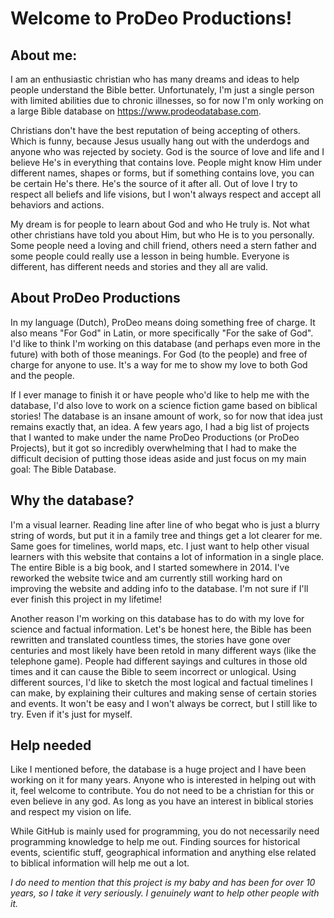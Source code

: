 # Welcome to ProDeo Productions!

## About me:
I am an enthusiastic christian who has many dreams and ideas to help people understand the Bible better. Unfortunately, I'm just a single person with limited abilities due to chronic illnesses, so for now I'm only working on a large Bible database on https://www.prodeodatabase.com. 

Christians don't have the best reputation of being accepting of others. Which is funny, because Jesus usually hang out with the underdogs and anyone who was rejected by society. God is the source of love and life and I believe He's in everything that contains love. People might know Him under different names, shapes or forms, but if something contains love, you can be certain He's there. He's the source of it after all. Out of love I try to respect all beliefs and life visions, but I won't always respect and accept all behaviors and actions. 

My dream is for people to learn about God and who He truly is. Not what other christians have told you about Him, but who He is to you personally. Some people need a loving and chill friend, others need a stern father and some people could really use a lesson in being humble. Everyone is different, has different needs and stories and they all are valid.

## About ProDeo Productions
In my language (Dutch), ProDeo means doing something free of charge. It also means "For God" in Latin, or more specifically "For the sake of God". I'd like to think I'm working on this database (and perhaps even more in the future) with both of those meanings. For God (to the people) and free of charge for anyone to use. It's a way for me to show my love to both God and the people.

If I ever manage to finish it or have people who'd like to help me with the database, I'd also love to work on a science fiction game based on biblical stories! The database is an insane amount of work, so for now that idea just remains exactly that, an idea. A few years ago, I had a big list of projects that I wanted to make under the name ProDeo Productions (or ProDeo Projects), but it got so incredibly overwhelming that I had to make the difficult decision of putting those ideas aside and just focus on my main goal: The Bible Database.

## Why the database?
I'm a visual learner. Reading line after line of who begat who is just a blurry string of words, but put it in a family tree and things get a lot clearer for me. Same goes for timelines, world maps, etc. I just want to help other visual learners with this website that contains a lot of information in a single place. The entire Bible is a big book, and I started somewhere in 2014. I've reworked the website twice and am currently still working hard on improving the website and adding info to the database. I'm not sure if I'll ever finish this project in my lifetime!

Another reason I'm working on this database has to do with my love for science and factual information. Let's be honest here, the Bible has been rewritten and translated countless times, the stories have gone over centuries and most likely have been retold in many different ways (like the telephone game). People had different sayings and cultures in those old times and it can cause the Bible to seem incorrect or unlogical. Using different sources, I'd like to sketch the most logical and factual timelines I can make, by explaining their cultures and making sense of certain stories and events. It won't be easy and I won't always be correct, but I still like to try. Even if it's just for myself.

## Help needed
Like I mentioned before, the database is a huge project and I have been working on it for many years. Anyone who is interested in helping out with it, feel welcome to contribute. You do not need to be a christian for this or even believe in any god. As long as you have an interest in biblical stories and respect my vision on life.

While GitHub is mainly used for programming, you do not necessarily need programming knowledge to help me out. Finding sources for historical events, scientific stuff, geographical information and anything else related to biblical information will help me out a lot. 

*I do need to mention that this project is my baby and has been for over 10 years, so I take it very seriously. I genuinely want to help other people with it.*

